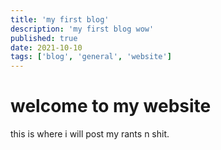 ```yaml
---
title: 'my first blog'
description: 'my first blog wow'
published: true
date: 2021-10-10
tags: ['blog', 'general', 'website']
---
```


# welcome to my website

this is where i will post my rants n shit.
